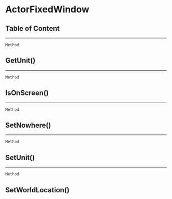 ActorFixedWindow
================

Table of Content
---------------- 

<!-- toc -->

------------------------------------------------------------------------

`Method`

GetUnit()
---------

------------------------------------------------------------------------

`Method`

IsOnScreen()
------------

------------------------------------------------------------------------

`Method`

SetNowhere()
------------

------------------------------------------------------------------------

`Method`

SetUnit()
---------

------------------------------------------------------------------------

`Method`

SetWorldLocation()
------------------
